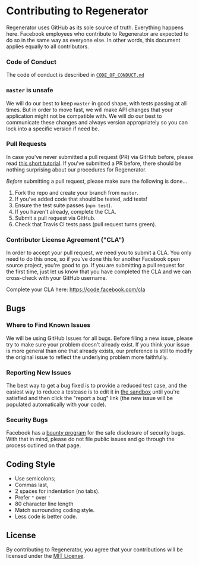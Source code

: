 # Contributing to Regenerator

Regenerator uses GitHub as its sole source of truth. Everything happens
here. Facebook employees who contribute to Regenerator are expected to do
so in the same way as everyone else. In other words, this document applies
equally to all contributors.

### Code of Conduct
The code of conduct is described in [`CODE_OF_CONDUCT.md`](CODE_OF_CONDUCT.md)

### `master` is unsafe

We will do our best to keep `master` in good shape, with tests passing at
all times. But in order to move fast, we will make API changes that your
application might not be compatible with. We will do our best to
communicate these changes and always version appropriately so you can lock
into a specific version if need be.

### Pull Requests

In case you've never submitted a pull request (PR) via GitHub before,
please read [this short
tutorial](https://help.github.com/articles/creating-a-pull-request). If
you've submitted a PR before, there should be nothing surprising about our
procedures for Regenerator.

*Before* submitting a pull request, please make sure the following is done…

1. Fork the repo and create your branch from `master`.
2. If you've added code that should be tested, add tests!
3. Ensure the test suite passes (`npm test`).
4. If you haven't already, complete the CLA.
5. Submit a pull request via GitHub.
6. Check that Travis CI tests pass (pull request turns green).

### Contributor License Agreement ("CLA")

In order to accept your pull request, we need you to submit a CLA. You
only need to do this once, so if you've done this for another Facebook
open source project, you're good to go. If you are submitting a pull
request for the first time, just let us know that you have completed the
CLA and we can cross-check with your GitHub username.

Complete your CLA here: <https://code.facebook.com/cla>

## Bugs

### Where to Find Known Issues

We will be using GitHub Issues for all bugs. Before filing a new issue,
please try to make sure your problem doesn't already exist. If you think
your issue is more general than one that already exists, our preference is
still to modify the original issue to reflect the underlying problem more
faithfully.

### Reporting New Issues

The best way to get a bug fixed is to provide a reduced test case, and the
easiest way to reduce a testcase is to edit it in [the
sandbox](http://facebook.github.io/regenerator/) until you're satisfied
and then click the "report a bug" link (the new issue will be populated
automatically with your code).

### Security Bugs

Facebook has a [bounty program](https://www.facebook.com/whitehat/) for
the safe disclosure of security bugs. With that in mind, please do not
file public issues and go through the process outlined on that page.

## Coding Style

* Use semicolons;
* Commas last,
* 2 spaces for indentation (no tabs).
* Prefer `"` over `'`
* 80 character line length
* Match surrounding coding style.
* Less code is better code.

## License

By contributing to Regenerator, you agree that your contributions will be
licensed under the [MIT License](LICENSE).
